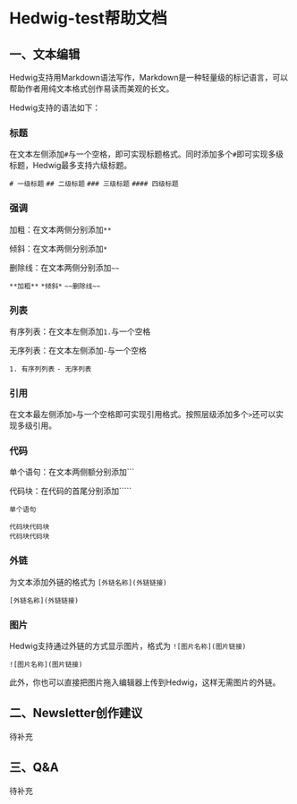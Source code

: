 # Hedwig-test帮助文档
## 一、文本编辑

Hedwig支持用Markdown语法写作，Markdown是一种轻量级的标记语言，可以帮助作者用纯文本格式创作易读而美观的长文。

Hedwig支持的语法如下：

### 标题

在文本左侧添加`#`与一个空格，即可实现标题格式。同时添加多个`#`即可实现多级标题，Hedwig最多支持六级标题。

`# 一级标题`
`## 二级标题`
`### 三级标题`
`#### 四级标题`

### 强调

加粗：在文本两侧分别添加`**`

倾斜：在文本两侧分别添加`*`

删除线：在文本两侧分别添加`~~`

`**加粗**`
`*倾斜*`
`~~删除线~~`

### 列表

有序列表：在文本左侧添加`1.`与一个空格

无序列表：在文本左侧添加`-`与一个空格

`1. 有序列列表`
`- 无序列表`

### 引用

在文本最左侧添加`>`与一个空格即可实现引用格式。按照层级添加多个`>`还可以实现多级引用。

### 代码

单个语句：在文本两侧额分别添加```

代码块：在代码的首尾分别添加`````

``单个语句``
````
代码块代码块
代码块代码块
````

### 外链

为文本添加外链的格式为 `[外链名称](外链链接)`

`[外链名称](外链链接)`

### 图片

Hedwig支持通过外链的方式显示图片，格式为 `![图片名称](图片链接)`

`![图片名称](图片链接)`

此外，你也可以直接把图片拖入编辑器上传到Hedwig，这样无需图片的外链。

## 二、Newsletter创作建议

待补充

## 三、Q&A

待补充
